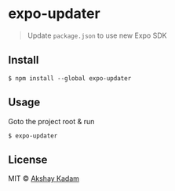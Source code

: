 # expo-updater

> Update `package.json` to use new Expo SDK

## Install

```
$ npm install --global expo-updater
```

## Usage

Goto the project root & run

```
$ expo-updater
```

## License

MIT © [Akshay Kadam](https://twitter.com/deadcoder0904)
